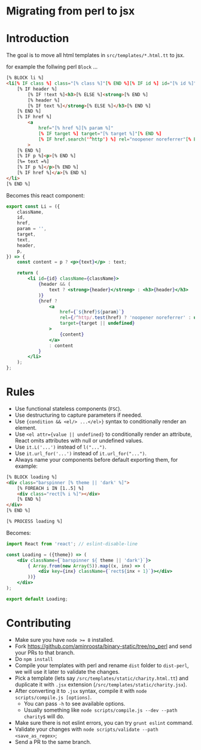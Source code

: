 Migrating from perl to jsx
=============

Introduction
===

The goal is to move all html templates in `src/templates/*.html.tt` to jsx.  

for example the follwing perl `Block` ...
```html
[% BLOCK li %]
<li[% IF class %] class="[% class %]"[% END %][% IF id %] id="[% id %]"[% END %]>
    [% IF header %]
        [% IF !text %]<h3>[% ELSE %]<strong>[% END %]
        [% header %]
        [% IF text %]</strong>[% ELSE %]</h3>[% END %]
    [% END %]
    [% IF href %]
        <a
            href="[% href %][% param %]"
            [% IF target %] target="[% target %]"[% END %]
            [% IF href.search('^http') %] rel="noopener noreferrer"[% END %]
        >
    [% END %]
    [% IF p %]<p>[% END %]
    [%= text =%]
    [% IF p %]</p>[% END %]
    [% IF href %]</a>[% END %]
</li>
[% END %]
```

Becomes this react component:
```jsx
export const Li = ({
    className,
    id,
    href,
    param = '',
    target,
    text,
    header,
    p,
}) => {
    const content = p ? <p>{text}</p> : text;

    return (
        <li id={id} className={className}>
            {header && (
                text ? <strong>{header}</strong> : <h3>{header}</h3>
            )}
            {href ?
                <a
                    href={`${href}${param}`}
                    rel={/^http/.test(href) ? 'noopener noreferrer' : undefined}
                    target={target || undefined}
                >
                    {content}
                </a>
                : content
            }
        </li>
    );
};
```

Rules
===

- Use functional stateless components (`FSC`).
- Use destructuring to capture parameters if needed.
- Use `{condition && <el/> ...</el>}` syntax to conditionally render an element.
- Use `<el attr={value || undefined}` to conditionally render an attribute, React omits attributes with null or undefined values.  
- Use `it.L('...')` instead of `l("...")`.
- Use `it.url_for('...')` instead of `it.url_for("...")`.
- Always name your components before default exporting them, for example:

```html
[% BLOCK loading %]
<div class="barspinner [% theme || 'dark' %]">
    [% FOREACH i IN [1..5] %]
    <div class="rect[% i %]"></div>
    [% END %]
</div>
[% END %]

[% PROCESS loading %]
```

Becomes:
```jsx
import React from 'react'; // eslint-disable-line

const Loading = ({theme}) => (
    <div className={`barspinner ${ theme || 'dark'}`}>
        { Array.from(new Array(5)).map((x, inx) => (
            <div key={inx} className={`rect${inx + 1}`}></div>
        ))}
    </div>
);

export default Loading;
```


Contributing
===
- Make sure you have `node >= 8` installed.
- Fork https://github.com/aminroosta/binary-static/tree/no_perl and send your PRs to that branch.  
- Do `npm install`
- Compile your templates with perl and rename `dist` folder to `dist-perl`, we will use it later to validate the changes.
- Pick a template (lets say `/src/templates/static/charity.html.tt`) and duplicate it with `.jsx` extension (`/src/templates/static/charity.jsx`).  
- After converting it to `.jsx` syntax, compile it with `node scripts/compile.js [options]`.
    - You can pass `-h` to see available options. 
    - Usually something like `node scripts/compile.js --dev --path charity$` will do.
- Make sure there is not eslint errors, you can try `grunt eslint` command.
- Validate your changes with `node scripts/validate --path <save_as_regex>`;
- Send a PR to the same branch.
